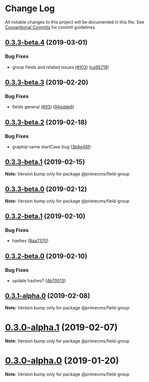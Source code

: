 # Change Log

All notable changes to this project will be documented in this file.
See [Conventional Commits](https://conventionalcommits.org) for commit guidelines.

## [0.3.3-beta.4](https://github.com/birkir/prime/tree/master/packages/prime-field-group/compare/v0.3.3-beta.3...v0.3.3-beta.4) (2019-03-01)

### Bug Fixes

- group fields and related issues ([#103](https://github.com/birkir/prime/tree/master/packages/prime-field-group/issues/103)) ([ca95718](https://github.com/birkir/prime/tree/master/packages/prime-field-group/commit/ca95718))

## [0.3.3-beta.3](https://github.com/birkir/prime/tree/master/packages/prime-field-group/compare/v0.3.3-beta.2...v0.3.3-beta.3) (2019-02-20)

### Bug Fixes

- fields general ([#93](https://github.com/birkir/prime/tree/master/packages/prime-field-group/issues/93)) ([94edde6](https://github.com/birkir/prime/tree/master/packages/prime-field-group/commit/94edde6))

## [0.3.3-beta.2](https://github.com/birkir/prime/tree/master/packages/prime-field-group/compare/v0.3.3-beta.1...v0.3.3-beta.2) (2019-02-18)

### Bug Fixes

- graphql name startCase bug ([3b8e46f](https://github.com/birkir/prime/tree/master/packages/prime-field-group/commit/3b8e46f))

## [0.3.3-beta.1](https://github.com/birkir/prime/tree/master/packages/prime-field-group/compare/v0.3.3-beta.0...v0.3.3-beta.1) (2019-02-15)

**Note:** Version bump only for package @primecms/field-group

## [0.3.3-beta.0](https://github.com/birkir/prime/tree/master/packages/prime-field-group/compare/v0.3.2-beta.9...v0.3.3-beta.0) (2019-02-12)

**Note:** Version bump only for package @primecms/field-group

## [0.3.2-beta.1](https://github.com/birkir/prime/tree/master/packages/prime-field-group/compare/v0.3.2-beta.0...v0.3.2-beta.1) (2019-02-10)

### Bug Fixes

- hashes ([8aa7370](https://github.com/birkir/prime/tree/master/packages/prime-field-group/commit/8aa7370))

## [0.3.2-beta.0](https://github.com/birkir/prime/tree/master/packages/prime-field-group/compare/v0.3.1-alpha.0...v0.3.2-beta.0) (2019-02-10)

### Bug Fixes

- update hashes? ([4b70013](https://github.com/birkir/prime/tree/master/packages/prime-field-group/commit/4b70013))

## [0.3.1-alpha.0](https://github.com/birkir/prime/tree/master/packages/prime-field-group/compare/v0.3.0-alpha.5...v0.3.1-alpha.0) (2019-02-08)

**Note:** Version bump only for package @primecms/field-group

# [0.3.0-alpha.1](https://github.com/birkir/prime/tree/master/packages/prime-field-group/compare/v0.3.0-alpha.0...v0.3.0-alpha.1) (2019-02-07)

**Note:** Version bump only for package @primecms/field-group

# [0.3.0-alpha.0](https://github.com/birkir/prime/tree/master/packages/prime-field-group/compare/v0.2.21...v0.3.0-alpha.0) (2019-01-20)

**Note:** Version bump only for package @primecms/field-group
